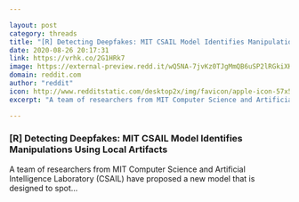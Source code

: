 ```yaml
---

layout: post
category: threads
title: "[R] Detecting Deepfakes: MIT CSAIL Model Identifies Manipulations Using Local Artifacts"
date: 2020-08-26 20:17:31
link: https://vrhk.co/2G1HRk7
image: https://external-preview.redd.it/wQ5NA-7jvKz0TJgMmQB6uSP2lRGkiXKHFGsnOmeTZO8.jpg?width=1200&height=628.272251309&auto=webp&crop=1200:628.272251309,smart&s=3c7edbf1c9d3473e64677137fa2436d7296ea248
domain: reddit.com
author: "reddit"
icon: http://www.redditstatic.com/desktop2x/img/favicon/apple-icon-57x57.png
excerpt: "A team of researchers from MIT Computer Science and Artificial Intelligence Laboratory (CSAIL) have proposed a new model that is designed to spot..."

---
```


### [R] Detecting Deepfakes: MIT CSAIL Model Identifies Manipulations Using Local Artifacts

A team of researchers from MIT Computer Science and Artificial Intelligence Laboratory (CSAIL) have proposed a new model that is designed to spot...
